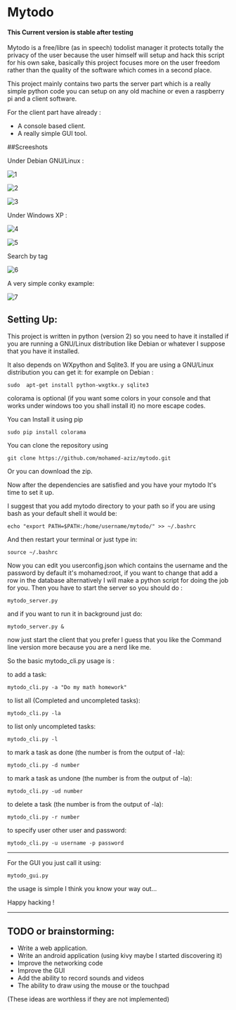 
# Mytodo

#### This Current version is stable after testing


Mytodo is a free/libre (as in speech) todolist manager it protects totally the privacy of the user because the user himself will setup and hack this script for his own sake, basically this project focuses more on the user freedom rather than the quality of the software which comes in a second place.

This project mainly contains two parts the server part which is a really simple python code you can setup on any old machine or even a raspberry pi and a client software.

For the client part have already :

  - A console based client.
  - A really simple GUI tool.

##Screeshots

Under Debian GNU/Linux :

![1](screenshots/1.png)

![2](screenshots/2.png)

![3](screenshots/3.png)

Under Windows XP :

![4](screenshots/win_cli.png)

![5](screenshots/win_gui.png)

Search by tag

![6](screenshots/tag.png)

A very simple conky example:

![7](screenshots/conky.png) 

## Setting Up:

This project is written in python (version 2) so you need to have it installed if you are running a GNU/Linux distribution like Debian or whatever I suppose that you have it installed.

It also depends on WXpython and Sqlite3.
If you are using a GNU/Linux distribution you can get it:
for example on Debian :

	sudo  apt-get install python-wxgtkx.y sqlite3
colorama is optional (if you want some colors in your console and that works under windows too you shall install it) no more escape codes.

You can Install it using pip

	sudo pip install colorama

You can clone the repository using

	git clone https://github.com/mohamed-aziz/mytodo.git

Or you can download the zip.

Now after the dependencies are satisfied and you have your mytodo It's time to set it up.

I suggest that you add mytodo directory to your path so if you are using bash as your default shell it would be:

	echo "export PATH=$PATH:/home/username/mytodo/" >> ~/.bashrc

And then restart your terminal or just type in:

	source ~/.bashrc

Now you can edit you userconfig.json which contains the username and the password by default it's mohamed:root, if you want to change
that add a row in the database alternatively I will make a python script for doing the job for you.
Then you have to start the server so you should do :

	mytodo_server.py

and if you want to run it in background just do:

	mytodo_server.py &

now just start the client that you prefer I guess that you like the Command line version more because you are a nerd like me.

So the basic mytodo_cli.py usage is :

to add a task:

	mytodo_cli.py -a "Do my math homework"

to list all (Completed and uncompleted tasks):

	mytodo_cli.py -la 

to list only uncompleted tasks:

	mytodo_cli.py -l

to mark a task as done (the number is from the output of -la):

	mytodo_cli.py -d number

to mark a task as undone (the number is from the output of -la):

	mytodo_cli.py -ud number

to delete a task (the number is from the output of -la):

	mytodo_cli.py -r number

to specify user other user and password:

	mytodo_cli.py -u username -p password

------------------

For the GUI you just call it using:

	mytodo_gui.py

the usage is simple I think you know your way out...

Happy hacking !

------------------

## TODO or brainstorming:
  - Write a web application.
  - Write an android application (using kivy maybe I started discovering it)
  - Improve the networking code
  - Improve the GUI
  - Add the ability to record sounds and videos
  - The ability to draw using the mouse or the touchpad


(These ideas are worthless if they are not implemented)

